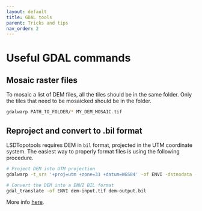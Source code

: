 ```yaml
---
layout: default
title: GDAL tools
parent: Tricks and tips
nav_order: 2
---
```


# Useful GDAL commands

## Mosaic raster files

To mosaic a list of DEM files, all the tiles should be in the same folder. Only the tiles that need to be mosaicked should be in the folder.

```bash
gdalwarp PATH_TO_FOLDER/* MY_DEM_MOSAIC.tif
```

## Reproject and convert to .bil format

LSDTopotools requires DEM in `bil` format, projected in the UTM coordinate system. The easiest way to properly format files is using the following procedure.

```bash
# Project DEM into UTM projection
gdalwarp -t_srs '+proj=utm +zone=31 +datum=WGS84' -of ENVI -dstnodata -9999 -tr 10 10 -r bilinear input_filename.tif output_filename.bil

# Convert the DEM into a ENVI BIL format
gdal_translate -of ENVI dem-input.tif dem-output.bil
```

More info [here](https://lsdtopotools.github.io/LSDTT_documentation/LSDTT_introduction_to_geospatial_data.html).

